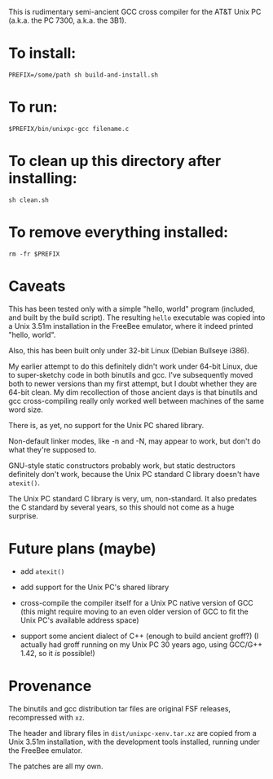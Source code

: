 This is rudimentary semi-ancient GCC cross compiler for the AT&T Unix PC
(a.k.a. the PC 7300, a.k.a. the 3B1).

# To install:

	PREFIX=/some/path sh build-and-install.sh

# To run:

	$PREFIX/bin/unixpc-gcc filename.c

# To clean up this directory after installing:

	sh clean.sh

# To remove everything installed:

	rm -fr $PREFIX

# Caveats

This has been tested only with a simple "hello, world" program (included, and
built by the build script).  The resulting `hello` executable was copied into
a Unix 3.51m installation in the FreeBee emulator, where it indeed printed
"hello, world".

Also, this has been built only under 32-bit Linux (Debian Bullseye i386).

My earlier attempt to do this definitely didn't work under 64-bit Linux,
due to super-sketchy code in both binutils and gcc.  I've subsequently
moved both to newer versions than my first attempt, but I doubt whether
they are 64-bit clean.  My dim recollection of those ancient days is that
binutils and gcc cross-compiling really only worked well between machines
of the same word size.

There is, as yet, no support for the Unix PC shared library.

Non-default linker modes, like -n and -N, may appear to work, but don't do
what they're supposed to.

GNU-style static constructors probably work, but static destructors definitely
don't work, because the Unix PC standard C library doesn't have `atexit()`.

The Unix PC standard C library is very, um, non-standard.  It also predates
the C standard by several years, so this should not come as a huge surprise.

# Future plans (maybe)

* add `atexit()`

* add support for the Unix PC's shared library

* cross-compile the compiler itself for a Unix PC native version of GCC
  (this might require moving to an even older version of GCC to fit the
  Unix PC's available address space)

* support some ancient dialect of C++ (enough to build ancient groff?)
  (I actually had groff running on my Unix PC 30 years ago, using
  GCC/G++ 1.42, so it *is* possible!)

# Provenance

The binutils and gcc distribution tar files are original FSF releases,
recompressed with `xz`.

The header and library files in `dist/unixpc-xenv.tar.xz` are copied
from a Unix 3.51m installation, with the development tools installed,
running under the FreeBee emulator.

The patches are all my own.
